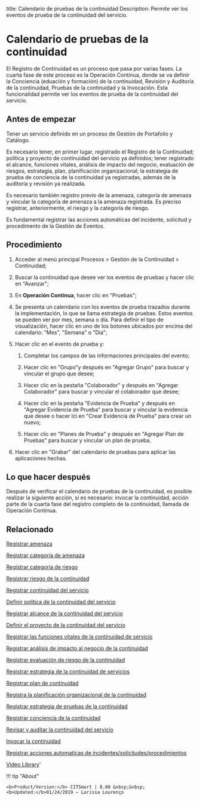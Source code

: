 title: Calendario de pruebas de la continuidad
Description: Permite ver los eventos de prueba de la continuidad del servicio. 
# Calendario de pruebas de la continuidad

El Registro de Continuidad es un proceso que pasa por varias fases. La cuarta fase de este proceso es la Operación Continua, donde se va definir la Conciencia (eduación y formación) de la continuidad, Revisión y Auditoría de la continuidad, Pruebas de la continuidad y la Invocación. Esta funcionalidad permite ver los eventos de prueba de la continuidad del servicio.

Antes de empezar
----------------

Tener un servicio definido en un proceso de Gestión de Portafolio y Catálogo.

Es necesario tener, en primer lugar, registrado el Registro de la Continuidad;
política y proyecto de continuidad del servicio ya definidos; tener registrado
el alcance, funciones vitales, análisis de impacto del negocio, evaluación de
riesgos, estratagia, plan, planificación organizacional; la estrategia de prueba
de conciencia de la continuidad ya registradas, además de la auditoría y
revisión ya realizada. 

Es necesario también registro previo de la amenaza, categoría de amenaza y
vincular la categoría de amenaza a la amenaza registrada. Es preciso registrar,
anteriormente, el riesgo y la categoría de riesgo.

Es fundamental registrar las acciones automáticas del incidente, solicitud y
procedimento de la Gestión de Eventos.

Procedimiento
-------------

1.  Acceder al menú principal Procesos \> Gestión de la Continuidad \>
    Continuidad;

2.  Buscar la continuidad que desee ver los eventos de pruebas y hacer clic en
    "Avanzar";

3.  En **Operación Continua**, hacer clic en "Pruebas";

4.  Se presenta un calendario con los eventos de prueba trazados durante la
    implementación, lo que se llama estrategia de pruebas. Estos eventos se
    pueden ver por mes, semana o día. Para definir el tipo de visualización,
    hacer clic en uno de los botones ubicados por encima del calendario: "Mes",
    "Semana" o "Día";

5.  Hacer clic en el evento de prueba y:

    1.  Completar los campos de las informaciones principales del evento;

    2.  Hacer clic en "Grupo"y después en "Agregar Grupo" para buscar y vincular
        el grupo que desee;

    3.  Hacer clic en la pestaña "Colaborador" y después en "Agregar
        Colaborador" para buscar y vincular el colaborador que desee;

    4.  Hacer clic en la pestaña "Evidencia de Prueba" y después en "Agregar
        Evidencia de Prueba" para buscar y vincular la evidencia que desee o
        hacer lci en "Crear Evidencia de Prueba" para crear un nuevo;

    5.  Hacer clic en "Planes de Prueba" y después en "Agregar Plan de Pruebas"
        para buscar y vincular un plan de prueba.

6.  Hacer clic en "Grabar" del calendario de pruebas para aplicar las
    aplicaciones hechas.

Lo que hacer después
--------------------

Después de verificar el calendario de pruebas de la continuidad, es posible
realizar la siguiente acción, si es necesario: invocar la continuidad, acción
parte de la cuarta fase del registro completo de la continuidad, llamada de
Operación Continua.

Relacionado
----------------

[Registrar amenaza](/es-es/citsmart-platform-8/processes/continuity/configuration/register-threat.html)

[Registrar categoría de amenaza](/es-es/citsmart-platform-8/processes/continuity/configuration/threat-category.html)

[Registrar categoría de riesgo](/es-es/citsmart-platform-8/processes/continuity/configuration/risk-category.html)

[Registrar riesgo de la continuidad](/es-es/citsmart-platform-8/processes/continuity/configuration/register-continuity-risk.html)

[Registrar continuidad del servicio](/es-es/citsmart-platform-8/processes/continuity/use/register-service-continuity.html)

[Definir política de la continuidad del servicio](/es-es/citsmart-platform-8/processes/continuity/use/continuity-policy.html)

[Registrar alcance de la continuidad del servicio](/es-es/citsmart-platform-8/processes/continuity/use/service-continuity-scope.html)

[Definir el proyecto de la continuidad del servicio](/es-es/citsmart-platform-8/processes/continuity/use/service-continuity-project.html)

[Registrar las funciones vitales de la continuidad de servicio](/es-es/citsmart-platform-8/processes/continuity/use/continuity-vital-functions.html)

[Registrar análisis de impacto al negocio de la continuidad](/es-es/citsmart-platform-8/processes/continuity/use/impact-analysis-continuity-business.html)

[Registrar evaluación de riesgo de la continuidad](/es-es/citsmart-platform-8/processes/continuity/use/continuity-risk-evaluation.html)

[Registrar estrategia de la continuidad de servicios](/es-es/citsmart-platform-8/processes/continuity/use/service-continuity-strategy.html)

[Registrar plan de continuidad](/es-es/citsmart-platform-8/processes/continuity/use/continuity-plan.html)

[Registra la planificación organizacional de la continuidad](/es-es/citsmart-platform-8/processes/continuity/use/continuity-organizational-planning.html)

[Registrar estrategia de pruebas de la continuidad](/es-es/citsmart-platform-8/processes/continuity/use/continuity-test-registration.html)

[Registrar conciencia de la continuidad](/es-es/citsmart-platform-8/processes/continuity/use/continuity-awareness.html)

[Revisar y auditar la continuidad del servicio](/es-es/citsmart-platform-8/processes/continuity/use/review-and-audit-continuity.html)

[Invocar la continuidad](/es-es/citsmart-platform-8/processes/continuity/use/invoke-continuity.html)

[Registrar acciones automaticas de incidentes/solicitudes/procedimientos](/es-es/citsmart-platform-8/additional-features/automation-of-operation/configuration/register-automatic-actions-incident-request-procedure.html)

<i class='fa fa-youtube-play  fa-2x' style='color:#97ce17;vertical-align: middle;'> </i> [Video Library](https://www.youtube.com/playlist?list=PLB5qK2uzf2RMHcgQuDIzcuLqoHXYfihz1)'

!!! tip "About"

    <b>Product/Version:</b> CITSmart | 8.00 &nbsp;&nbsp;
    <b>Updated:</b>01/24/2019 – Larissa Lourenço
